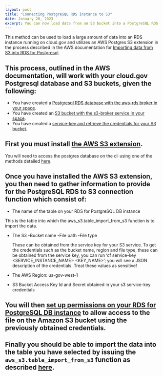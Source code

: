 ```yaml
---
layout: post
title: "Connecting PostgreSQL RDS instance to S3"
date: January 20, 2023
excerpt: You can now load data from an S3 bucket into a PostgreSQL RDS instance.
---
```


This method can be used to load a large amount of data into an RDS instance running on cloud.gov and utilizes an AWS Postgres S3 extension in the process described in the AWS documentation for [Importing data from S3 into RDS for Postgresql](https://docs.aws.amazon.com/AmazonRDS/latest/UserGuide/USER_PostgreSQL.S3Import.html).

## This process, outlined in the AWS documentation, will work with your cloud.gov Postgresql database and S3 buckets, given the following:

* You have created a [Postgresql RDS database with the aws-rds broker in your space](https://cloud.gov/docs/services/relational-database/#create-an-instance).
* You have created an [S3 bucket with the s3-broker service in your space](https://cloud.gov/docs/services/s3/#how-to-create-an-instance).
* You have created a [service-key and retrieve the credentials for your S3 bucket](https://cloud.gov/docs/services/s3/#interacting-with-your-s3-bucket-from-outside-cloudgov).

## First you must install [the AWS S3 extension](https://docs.aws.amazon.com/AmazonRDS/latest/UserGuide/USER_PostgreSQL.S3Import.html#USER_PostgreSQL.S3Import.InstallExtension). 

You will need to access the postgres database on the cli using one of the methods detailed [here](https://cloud.gov/docs/services/relational-database/#access-the-data-in-the-database).

## Once you have installed the AWS S3 extension, you then need to gather information to provide for the PostgreSQL RDS to S3 connection function which consist of:

* The name of the table on your RDS for PostgreSQL DB instance

This is the table into which the aws_s3.table_import_from_s3 function is to import the data.

* The S3
-Bucket name
-File path
-File type
  
  These can be obtained from the service key for your S3 service. To get the credentials such as the bucket name, region and file type, these can be obtained from the service key, you can run ‘cf service-key <SERVICE_INSTANCE_NAME> <KEY_NAME>’; you will see a JSON description of the credentials. Treat these values as sensitive!
  
* The AWS Region: us-gov-west-1

* S3 Bucket Access Key Id and Secret obtained in your s3 service-key credentials

## You will then [set up permissions on your RDS for PostgreSQL DB instance](https://docs.aws.amazon.com/AmazonRDS/latest/UserGuide/USER_PostgreSQL.S3Import.html#USER_PostgreSQL.S3Import.Credentials) to allow access to the file on the Amazon S3 bucket using the previously obtained credentials.

## Finally you should be able to import the data into the table you have selected by issuing the `aws_s3.table_import_from_s3` function as described [here](https://docs.aws.amazon.com/AmazonRDS/latest/UserGuide/USER_PostgreSQL.S3Import.html#USER_PostgreSQL.S3Import.FileFormats).
